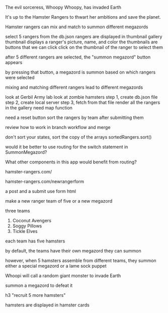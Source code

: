 The evil sorceress, Whoopy Whoopy, has invaded Earth

It's up to the Hamster Rangers to thwart her ambitions and save the planet.

Hamster rangers can mix and match to summon different megazords

select 5 rangers from the db.json
rangers are displayed in thumbnail gallery
thumbnail displays a ranger's picture, name, and color
the thumbnails are buttons that we can click
click on the thumbnail of the ranger to select them

after 5 different rangers are selected, the "summon megazord"
button appears

by pressing that button, a megazord is summon based on which rangers were selected

mixing and matching different rangers lead to different megazords

look at Gerbil Army lab
look at zombie hamsters
step 1, create db.json file
step 2, create local server
step 3, fetch from that file
render all the rangers in the gallery
need map function


need a reset button
sort the rangers by team after submitting them

review how to work in branch workflow and merge

don't sort your states, sort the copy of the arrays
sortedRangers.sort()


would it be better to use routing for the switch statement in SummonMegazord?

What other components in this app would benefit from routing?

hamster-rangers.com/

hamster-rangers.com/newrangerform

a post and a submit
use form html

make a new ranger team of five or a new megazord


three teams
1. Coconut Avengers
2. Soggy Pillows
3. Tickle Elves

each team has five hamsters

by default, the teams have their own megazord they can summon

however, when 5 hamsters assemble from different teams, they summon 
either a special megazord or a lame sock puppet

Whoopi will call a random giant monster to invade Earth 

summon a megazord to defeat it

h3 "recruit 5 more hamsters"

hamsters are displayed in hamster cards

